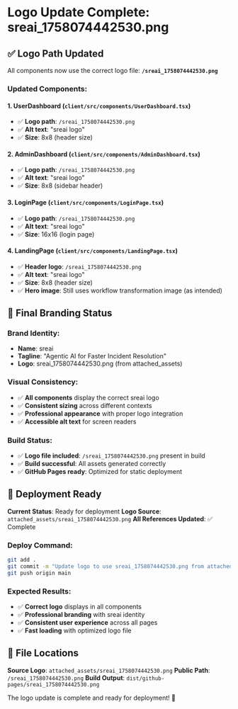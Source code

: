 # Logo Update Complete: sreai_1758074442530.png

## ✅ Logo Path Updated

All components now use the correct logo file: **`/sreai_1758074442530.png`**

### Updated Components:

#### 1. UserDashboard (`client/src/components/UserDashboard.tsx`)
- ✅ **Logo path**: `/sreai_1758074442530.png`
- ✅ **Alt text**: "sreai logo"
- ✅ **Size**: 8x8 (header size)

#### 2. AdminDashboard (`client/src/components/AdminDashboard.tsx`)
- ✅ **Logo path**: `/sreai_1758074442530.png`
- ✅ **Alt text**: "sreai logo"
- ✅ **Size**: 8x8 (sidebar header)

#### 3. LoginPage (`client/src/components/LoginPage.tsx`)
- ✅ **Logo path**: `/sreai_1758074442530.png`
- ✅ **Alt text**: "sreai logo"
- ✅ **Size**: 16x16 (login page)

#### 4. LandingPage (`client/src/components/LandingPage.tsx`)
- ✅ **Header logo**: `/sreai_1758074442530.png`
- ✅ **Alt text**: "sreai logo"
- ✅ **Size**: 8x8 (header size)
- ✅ **Hero image**: Still uses workflow transformation image (as intended)

## 🎯 Final Branding Status

### Brand Identity:
- **Name**: sreai
- **Tagline**: "Agentic AI for Faster Incident Resolution"
- **Logo**: sreai_1758074442530.png (from attached_assets)

### Visual Consistency:
- ✅ **All components** display the correct sreai logo
- ✅ **Consistent sizing** across different contexts
- ✅ **Professional appearance** with proper logo integration
- ✅ **Accessible alt text** for screen readers

### Build Status:
- ✅ **Logo file included**: `/sreai_1758074442530.png` present in build
- ✅ **Build successful**: All assets generated correctly
- ✅ **GitHub Pages ready**: Optimized for static deployment

## 🚀 Deployment Ready

**Current Status**: Ready for deployment
**Logo Source**: `attached_assets/sreai_1758074442530.png`
**All References Updated**: ✅ Complete

### Deploy Command:
```bash
git add .
git commit -m "Update logo to use sreai_1758074442530.png from attached_assets"
git push origin main
```

### Expected Results:
- ✅ **Correct logo** displays in all components
- ✅ **Professional branding** with sreai identity
- ✅ **Consistent user experience** across all pages
- ✅ **Fast loading** with optimized logo file

## 📁 File Locations

**Source Logo**: `attached_assets/sreai_1758074442530.png`
**Public Path**: `/sreai_1758074442530.png`
**Build Output**: `dist/github-pages/sreai_1758074442530.png`

The logo update is complete and ready for deployment! 🎉
